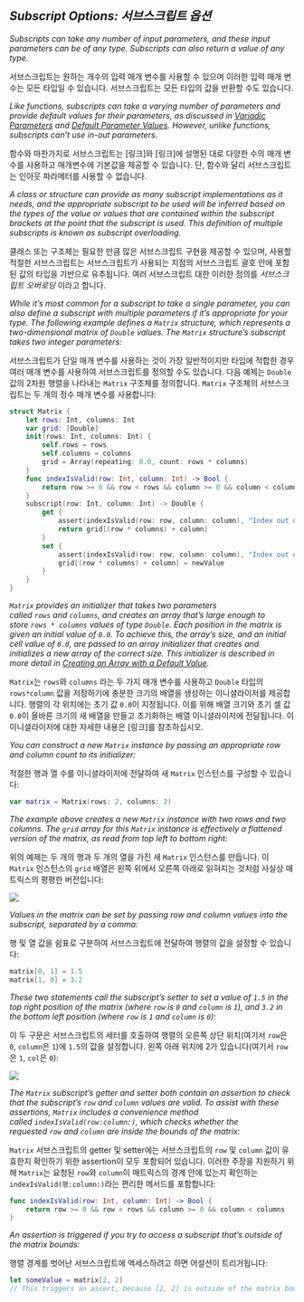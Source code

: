 ## *Subscript Options: 서브스크립트 옵션*

*Subscripts can take any number of input parameters, and these input parameters can be of any type. Subscripts can also return a value of any type.*

서브스크립트는 원하는 개수의 입력 매개 변수를 사용할 수 있으며 이러한 입력 매개 변수는 모든 타입일 수 있습니다. 서브스크립트는  모든 타입의 값을 반환할 수도 있습니다.

*Like functions, subscripts can take a varying number of parameters and provide default values for their parameters, as discussed in [Variadic Parameters](https://docs.swift.org/swift-book/LanguageGuide/Functions.html#ID171) and [Default Parameter Values](https://docs.swift.org/swift-book/LanguageGuide/Functions.html#ID169). However, unlike functions, subscripts can’t use in-out parameters.*

함수와 마찬가지로 서브스크립트는 [링크]와 [링크]에 설명된 대로 다양한 수의 매개 변수를 사용하고 매개변수에 기본값을 제공할 수 있습니다. 단, 함수와 달리  서브스크립트는 인아웃 파라메터를 사용할 수 없습니다.

*A class or structure can provide as many subscript implementations as it needs, and the appropriate subscript to be used will be inferred based on the types of the value or values that are contained within the subscript brackets at the point that the subscript is used. This definition of multiple subscripts is known as subscript overloading.*

클래스 또는 구조체는 필요한 만큼 많은 서브스크립트 구현을 제공할 수 있으며, 사용할 적절한 서브스크립트는 서브스크립트가 사용되는 지점의 서브스크립트 괄호 안에 포함된 값의 타입을 기반으로 유추됩니다. 여러 서브스크립트 대한 이러한 정의를 *서브스크립트 오버로딩* 이라고 합니다.

*While it’s most common for a subscript to take a single parameter, you can also define a subscript with multiple parameters if it’s appropriate for your type. The following example defines a `Matrix` structure, which represents a two-dimensional matrix of `Double` values. The `Matrix` structure’s subscript takes two integer parameters:*

서브스크립트가 단일 매개 변수를 사용하는 것이 가장 일반적이지만 타입에 적합한 경우 여러 매개 변수를 사용하여 서브스크립트를 정의할 수도 있습니다. 다음 예제는 `Double` 값의 2차원 행렬을 나타내는 `Matrix` 구조체를 정의합니다. `Matrix` 구조체의 서브스크립트는 두 개의 정수 매개 변수를 사용합니다:

```swift
struct Matrix {
    let rows: Int, columns: Int
    var grid: [Double]
    init(rows: Int, columns: Int) {
        self.rows = rows
        self.columns = columns
        grid = Array(repeating: 0.0, count: rows * columns)
    }
    func indexIsValid(row: Int, column: Int) -> Bool {
        return row >= 0 && row < rows && column >= 0 && column < columns
    }
    subscript(row: Int, column: Int) -> Double {
        get {
            assert(indexIsValid(row: row, column: column), "Index out of range")
            return grid[(row * columns) + column]
        }
        set {
            assert(indexIsValid(row: row, column: column), "Index out of range")
            grid[(row * columns) + column] = newValue
        }
    }
}
```

*`Matrix` provides an initializer that takes two parameters called `rows` and `columns`, and creates an array that’s large enough to store `rows * columns` values of type `Double`. Each position in the matrix is given an initial value of `0.0`. To achieve this, the array’s size, and an initial cell value of `0.0`, are passed to an array initializer that creates and initializes a new array of the correct size. This initializer is described in more detail in [Creating an Array with a Default Value](https://docs.swift.org/swift-book/LanguageGuide/CollectionTypes.html#ID501).*

`Matrix`는 `rows`와 `columns` 라는 두 가지 매개 변수를 사용하고 `Double` 타입의 `rows*column` 값을 저장하기에 충분한 크기의 배열을 생성하는 이니셜라이저를 제공합니다. 행렬의 각 위치에는 초기 값 `0.0`이 지정됩니다. 이를 위해 배열 크기와 초기 셀 값 `0.0`이 올바른 크기의 새 배열을 만들고 초기화하는 배열 이니셜라이저에 전달됩니다. 이 이니셜라이저에 대한 자세한 내용은 [링크]를 참조하십시오.

*You can construct a new `Matrix` instance by passing an appropriate row and column count to its initializer:*

적절한 행과 열 수를 이니셜라이저에 전달하여 새 `Matrix` 인스턴스를 구성할 수 있습니다:

```swift
var matrix = Matrix(rows: 2, columns: 2)
```

*The example above creates a new `Matrix` instance with two rows and two columns. The `grid` array for this `Matrix` instance is effectively a flattened version of the matrix, as read from top left to bottom right:*

위의 예제는 두 개의 행과 두 개의 열을 가진 새 `Matrix` 인스턴스를 만듭니다. 이 `Matrix` 인스턴스의 `grid` 배열은 왼쪽 위에서 오른쪽 아래로 읽혀지는 것처럼 사실상 매트릭스의 평평한 버전입니다:

*![](https://docs.swift.org/swift-book/_images/subscriptMatrix01_2x.png)*

*Values in the matrix can be set by passing row and column values into the subscript, separated by a comma:*

행 및 열 값을 쉼표로 구분하여 서브스크립트에 전달하여 행렬의 값을 설정할 수 있습니다:

```swift
matrix[0, 1] = 1.5
matrix[1, 0] = 3.2
```

*These two statements call the subscript’s setter to set a value of `1.5` in the top right position of the matrix (where `row` is `0` and `column` is `1`), and `3.2` in the bottom left position (where `row` is `1` and `column` is `0`):*

이 두 구문은 서브스크립트의 세터를 호출하여 행렬의 오른쪽 상단 위치(여기서 `row`은 `0`, `column`은 `1`)에 `1.5`의 값을 설정합니다. 왼쪽 아래 위치에 2가 있습니다(여기서 `row`은 `1`, `col`은 `0`):

*![](https://docs.swift.org/swift-book/_images/subscriptMatrix02_2x.png)*

*The `Matrix` subscript’s getter and setter both contain an assertion to check that the subscript’s `row` and `column` values are valid. To assist with these assertions, `Matrix` includes a convenience method called `indexIsValid(row:column:)`, which checks whether the requested `row` and `column` are inside the bounds of the matrix:*

`Matrix` 서브스크립트의 getter 및 setter에는 서브스크립트의 `row` 및 `column` 값이 유효한지 확인하기 위한 assertion이 모두 포함되어 있습니다. 이러한 주장을 지원하기 위해 `Matrix`는 요청된 `row`와 `column`이 매트릭스의 경계 안에 있는지 확인하는 `indexIsValid(행:column:)`라는 편리한 메서드를 포함합니다:

```swift
func indexIsValid(row: Int, column: Int) -> Bool {
    return row >= 0 && row < rows && column >= 0 && column < columns
}
```

*An assertion is triggered if you try to access a subscript that’s outside of the matrix bounds:*

행렬 경계를 벗어난 서브스크립트에 액세스하려고 하면 어설션이 트리거됩니다:

```swift
let someValue = matrix[2, 2]
// This triggers an assert, because [2, 2] is outside of the matrix bounds.
```
